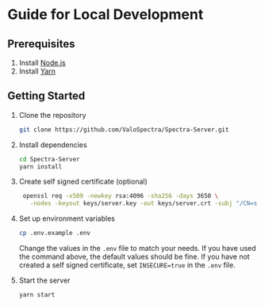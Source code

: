 # Guide for Local Development

## Prerequisites

1. Install [Node.js](https://nodejs.org/en/docs/)
2. Install [Yarn](https://yarnpkg.com/lang/en/)

## Getting Started

1. Clone the repository

   ```bash
   git clone https://github.com/ValoSpectra/Spectra-Server.git
   ```

2. Install dependencies

   ```bash
   cd Spectra-Server
   yarn install
   ```

3. Create self signed certificate (optional)

   ```bash
    openssl req -x509 -newkey rsa:4096 -sha256 -days 3650 \
      -nodes -keyout keys/server.key -out keys/server.crt -subj "/CN=spectra" \
   ```

4. Set up environment variables

   ```bash
   cp .env.example .env
   ```

   Change the values in the `.env` file to match your needs. If you have used the command above, the default values should be fine. If you have not created a self signed certificate, set `INSECURE=true` in the `.env` file.

5. Start the server

   ```bash
   yarn start
   ```
